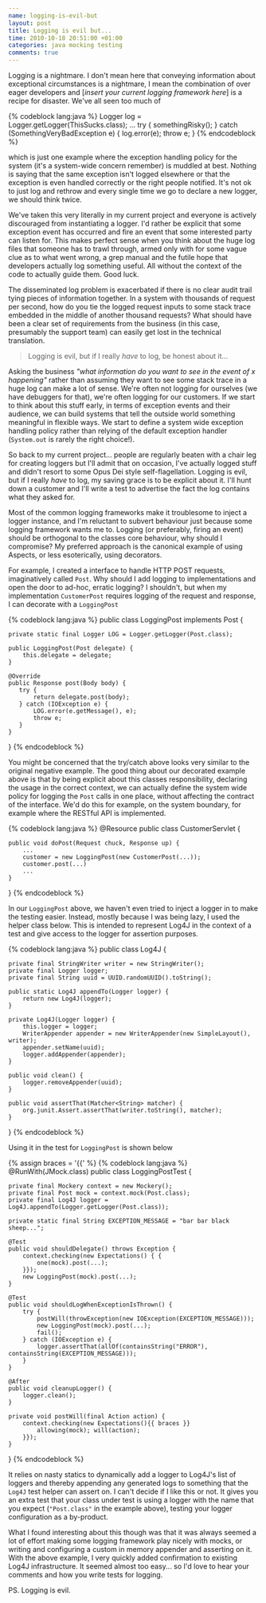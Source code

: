```yaml
---
name: logging-is-evil-but
layout: post
title: Logging is evil but...
time: 2010-10-18 20:51:00 +01:00
categories: java mocking testing
comments: true
---
```


Logging is a nightmare. I don't mean here that conveying information about
exceptional circumstances is a nightmare, I mean the combination of over eager
developers and [_insert your current logging framework here_] is a recipe
for disaster. We've all seen too much of


{% codeblock lang:java %}
Logger log = Logger.getLogger(ThisSucks.class);
...
try {
    somethingRisky();
} catch (SomethingVeryBadException e) {
   log.error(e);
   throw e;
}
{% endcodeblock %}


which is just one example where the exception handling policy for the system
(it's a system-wide concern remember) is muddled at best. Nothing is saying
that the same exception isn't logged elsewhere or that the exception is even
handled correctly or the right people notified. It's not ok to just log and
rethrow and every single time we go to declare a new logger, we should think
twice.

<!-- more -->

We've taken this very literally in my current project and everyone is actively
discouraged from instantiating a logger. I'd rather be explicit that some
exception event has occurred and fire an event that some interested party can
listen for. This makes perfect sense when you think about the huge log files
that someone has to trawl through, armed only with for some vague clue as to
what went wrong, a grep manual and the futile hope that developers actually
log something useful. All without the context of the code to actually guide
them. Good luck.

The disseminated log problem is exacerbated if there is no clear audit trail
tying pieces of information together. In a system with thousands of request
per second, how do you tie the logged request inputs to some stack trace
embedded in the middle of another thousand requests? What should have been a
clear set of requirements from the business (in this case, presumably the
support team) can easily get lost in the technical translation.

> Logging is evil, but if I really *have* to log, be honest about it...

Asking the business _"what information do you want to see in the event of x
happening"_ rather than assuming they want to see some stack trace in a huge
log can make a lot of sense. We're often not logging for ourselves (we have
debuggers for that), we're often logging for our customers. If we start to
think about this stuff early, in terms of exception events and their audience,
we can build systems that tell the outside world something meaningful in
flexible ways. We start to define a system wide exception handling policy
rather than relying of the default exception handler (`System.out` is rarely
the right choice!).

So back to my current project... people are regularly beaten with a chair leg
for creating loggers but I'll admit that on occasion, I've actually logged
stuff and didn't resort to some Opus Dei style self-flagellation. Logging is
evil, but if I really *have* to log, my saving grace is to be explicit about
it. I'll hunt down a customer and I'll write a test to advertise the fact the
log contains what they asked for.

Most of the common logging frameworks make it troublesome to inject a logger
instance, and I'm reluctant to subvert behaviour just because some logging
framework wants me to. Logging (or preferably, firing an event) should be
orthogonal to the classes core behaviour, why should I compromise? My
preferred approach is the canonical example of using Aspects, or less
esoterically, using decorators.

For example, I created a interface to handle HTTP POST requests, imaginatively
called `Post`. Why should I add logging to implementations and open the door
to ad-hoc, erratic logging? I shouldn't, but when my implementation
`CustomerPost` requires logging of the request and response, I can decorate
with a `LoggingPost`


{% codeblock lang:java %}
public class LoggingPost implements Post {

    private static final Logger LOG = Logger.getLogger(Post.class);

    public LoggingPost(Post delegate) {
        this.delegate = delegate;
    }

    @Override
    public Response post(Body body) {
       try {
           return delegate.post(body);
       } catch (IOException e) {
           LOG.error(e.getMessage(), e);
           throw e;
       }
    }
}
{% endcodeblock %}


You might be concerned that the try/catch above looks very similar to the
original negative example. The good thing about our decorated example above is
that by being explicit about this classes responsibility, declaring the usage
in the correct context, we can actually define the system wide policy for
logging the `Post` calls in one place, without affecting the contract of the
interface. We'd do this for example, on the system boundary, for example where
the RESTful API is implemented.

{% codeblock lang:java %}
@Resource
public class CustomerServlet {

    public void doPost(Request chuck, Response up) {
        ...
        customer = new LoggingPost(new CustomerPost(...));
        customer.post(...)
        ...
    }
}
{% endcodeblock %}

In our `LoggingPost` above, we haven't even tried to inject a logger in to
make the testing easier. Instead, mostly because I was being lazy, I used the
helper class below. This is intended to represent Log4J in the context of a
test and give access to the logger for assertion purposes.

{% codeblock lang:java %}
public class Log4J {

    private final StringWriter writer = new StringWriter();
    private final Logger logger;
    private final String uuid = UUID.randomUUID().toString();

    public static Log4J appendTo(Logger logger) {
        return new Log4J(logger);
    }

    private Log4J(Logger logger) {
        this.logger = logger;
        WriterAppender appender = new WriterAppender(new SimpleLayout(), writer);
        appender.setName(uuid);
        logger.addAppender(appender);
    }

    public void clean() {
        logger.removeAppender(uuid);
    }

    public void assertThat(Matcher<String> matcher) {
        org.junit.Assert.assertThat(writer.toString(), matcher);
    }
}
{% endcodeblock %}

Using it in the test for `LoggingPost` is shown below

{% assign braces = '{{' %}
{% codeblock lang:java %}
@RunWith(JMock.class)
public class LoggingPostTest {

    private final Mockery context = new Mockery();
    private final Post mock = context.mock(Post.class);
    private final Log4J logger = Log4J.appendTo(Logger.getLogger(Post.class));

    private static final String EXCEPTION_MESSAGE = "bar bar black sheep...";

    @Test
    public void shouldDelegate() throws Exception {
        context.checking(new Expectations() { {
            one(mock).post(...);
        }});
        new LoggingPost(mock).post(...);
    }

    @Test
    public void shouldLogWhenExceptionIsThrown() {
        try {
            postWill(throwException(new IOException(EXCEPTION_MESSAGE)));
            new LoggingPost(mock).post(...);
            fail();
        } catch (IOException e) {
            logger.assertThat(allOf(containsString("ERROR"), containsString(EXCEPTION_MESSAGE)));
        }
    }

    @After
    public void cleanupLogger() {
        logger.clean();
    }

    private void postWill(final Action action) {
        context.checking(new Expectations(){{ braces }}
            allowing(mock); will(action);
        }});
    }
}
{% endcodeblock %}

It relies on nasty statics to dynamically add a logger to Log4J's list of
loggers and thereby appending any generated logs to something that the `Log4J`
test helper can assert on. I can't decide if I like this or not. It gives you
an extra test that your class under test is using a logger with the name that
you expect (`"Post.class"` in the example above), testing your logger
configuration as a by-product.

What I found interesting about this though was that it was always seemed a lot
of effort making some logging framework play nicely with mocks, or writing and
configuring a custom in memory appender and asserting on it. With the above
example, I very quickly added confirmation to existing Log4J infrastructure.
It seemed almost too easy... so I'd love to hear your comments and how you
write tests for logging.

PS. Logging is evil.


